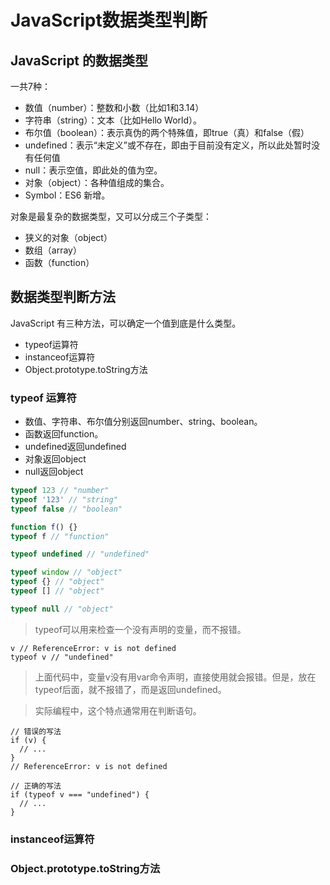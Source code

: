 # JavaScript数据类型判断

## JavaScript 的数据类型

一共7种：

* 数值（number）：整数和小数（比如1和3.14）
* 字符串（string）：文本（比如Hello World）。
* 布尔值（boolean）：表示真伪的两个特殊值，即true（真）和false（假）
* undefined：表示“未定义”或不存在，即由于目前没有定义，所以此处暂时没有任何值
* null：表示空值，即此处的值为空。
* 对象（object）：各种值组成的集合。
* Symbol：ES6 新增。

对象是最复杂的数据类型，又可以分成三个子类型：

* 狭义的对象（object）
* 数组（array）
* 函数（function）

## 数据类型判断方法

JavaScript 有三种方法，可以确定一个值到底是什么类型。

* typeof运算符
* instanceof运算符
* Object.prototype.toString方法

### typeof 运算符

* 数值、字符串、布尔值分别返回number、string、boolean。
* 函数返回function。
* undefined返回undefined
* 对象返回object
* null返回object

```javascript
typeof 123 // "number"
typeof '123' // "string"
typeof false // "boolean"

function f() {}
typeof f // "function"

typeof undefined // "undefined"

typeof window // "object"
typeof {} // "object"
typeof [] // "object"

typeof null // "object"
```

> typeof可以用来检查一个没有声明的变量，而不报错。
```
v // ReferenceError: v is not defined
typeof v // "undefined"
```
> 上面代码中，变量v没有用var命令声明，直接使用就会报错。但是，放在typeof后面，就不报错了，而是返回undefined。

> 实际编程中，这个特点通常用在判断语句。
```
// 错误的写法
if (v) {
  // ...
}
// ReferenceError: v is not defined

// 正确的写法
if (typeof v === "undefined") {
  // ...
}
```

### instanceof运算符
### Object.prototype.toString方法
